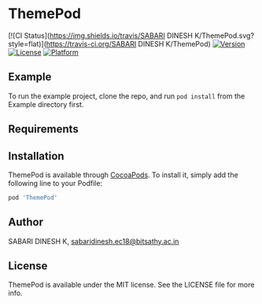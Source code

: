 # ThemePod

[![CI Status](https://img.shields.io/travis/SABARI DINESH K/ThemePod.svg?style=flat)](https://travis-ci.org/SABARI DINESH K/ThemePod)
[![Version](https://img.shields.io/cocoapods/v/ThemePod.svg?style=flat)](https://cocoapods.org/pods/ThemePod)
[![License](https://img.shields.io/cocoapods/l/ThemePod.svg?style=flat)](https://cocoapods.org/pods/ThemePod)
[![Platform](https://img.shields.io/cocoapods/p/ThemePod.svg?style=flat)](https://cocoapods.org/pods/ThemePod)

## Example

To run the example project, clone the repo, and run `pod install` from the Example directory first.

## Requirements

## Installation

ThemePod is available through [CocoaPods](https://cocoapods.org). To install
it, simply add the following line to your Podfile:

```ruby
pod 'ThemePod'
```

## Author

SABARI DINESH K, sabaridinesh.ec18@bitsathy.ac.in

## License

ThemePod is available under the MIT license. See the LICENSE file for more info.
